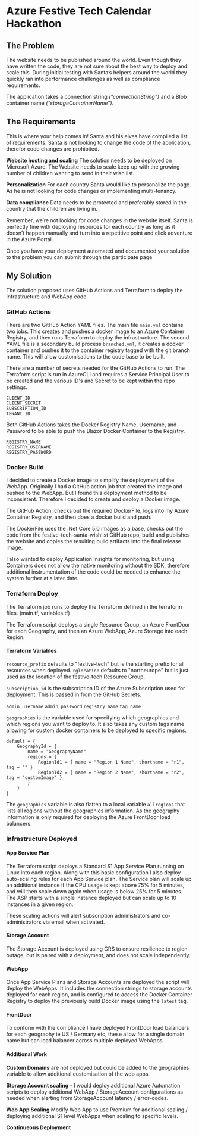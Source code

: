 # Azure Festive Tech Calendar Hackathon

## The Problem

The website needs to be published around the world. Even though they have written the code, they are not sure about the best way to deploy and scale this. During initial testing with Santa’s helpers around the world they quickly ran into performance challenges as well as compliance requirements.

The application takes a connection string *(“connectionString”)* and a Blob container name *(“storageContainerName”)*.

## The Requirements

This is where your help comes in! Santa and his elves have compiled a list of requirements. Santa is not looking to change the code of the application, therefor code changes are prohibited.

**Website hosting and scaling**
The solution needs to be deployed on Microsoft Azure. The Website needs to scale keep up with the growing number of children wanting to send in their wish list.

**Personalization**
For each country Santa would like to personalize the page. As he is not looking for code changes or implementing multi-tenancy.

**Data compliance**
Data needs to be protected and preferably stored in the country that the children are living in.

Remember, we’re not looking for code changes in the website itself. Santa is perfectly fine with deploying resources for each country as long as it doesn’t happen manually and turn into a repetitive point and click adventure in the Azure Portal.

Once you have your deployment automated and documented your solution to the problem you can submit through the participate page

## My Solution

The solution proposed uses GitHub Actions and Terraform to deploy the Infrastructure and WebApp code.

### GitHub Actions

There are two GitHub Action YAML files. The main file `main.yml` contains two jobs. This creates and pushes a docker image to an Azure Container Registry, and then runs Terraform to deploy the infrastructure. The second YAML file is a secondary build process `branched.yml`, it creates a docker container and pushes it to the container registry tagged with the git branch name. This will allow customisations to the code base to be built.

There are a number of secrets needed for the GitHub Actions to run. The Terraform script is run in AzureCLI and requires a Service Principal User to be created and the various ID's and Secret to be kept within the repo settings.

    CLIENT_ID
    CLIENT_SECRET
    SUBSCRIPTION_ID
    TENANT_ID

Both GitHub Actions takes the Docker Registry Name, Username, and Password to be able to push the Blazor Docker Container to the Registry.

    REGISTRY_NAME
    REGISTRY_USERNAME
    REGISTRY_PASSWORD

### Docker Build

I decided to create a Docker image to simplify the deployment of the WebApp. Originally I had a GitHub action job that created the image and pushed to the WebApp. But I found this deployment method to be inconsistent. Therefore I decided to create and deploy a Docker image.

The GitHub Action, checks out the required DockerFile, logs into my Azure Container Registry, and then does a docker build and push.

The DockerFile uses the .Net Core 5.0 images as a base, checks out the code from the festive-tech-santa-wishlist GitHub repo, build and publishes the website and copies the resulting build artifacts into the final release image.

I also wanted to deploy Application Insights for monitoring, but using Containers does not allow the native monitoring without the SDK, therefore additional instrumentation of the code could be needed to enhance the system further at a later date.

### Terraform Deploy

The Terraform job runs to deploy the Terraform defined in the terraform files. (main.tf, variables.tf)

The Terraform script deploys a single Resource Group, an Azure FrontDoor for each Geography, and then an Azure WebApp, Azure Storage into each Region.

#### Terraform Variables

`resource_prefix` defaults to "festive-tech" but is the starting prefix for all resources when deployed.
`rglocation` defaults to "northeurope" but is just used as the location of the festive-tech Resource Group.

`subscription_id` is the subscription ID of the Azure Subscription used for deployment. This is passed in from the GitHub Secrets.

`admin_username`
`admin_password`
`registry_name`
`tag_name`

`geographies` is the variable used for specifying which geographies and which regions you want to deploy to. It also takes any custom tags name allowing for custom docker containers to be deployed to specific regions.

    default = {
        GeographyId = {
            name = "GeographyName"
            regions = {
                RegionId1 = { name = "Region 1 Name", shortname = "r1", tag = "" }
                RegionId2 = { name = "Region 2 Name", shortname = "r2", tag = "customImage" }
            }
        }
    }

The `geographies` variable is also flatten to a local variable `allregions` that lists all regions without the geographies information. As the geography information is only required for deploying the Azure FrontDoor load balancers.

### Infrastructure Deployed

#### App Service Plan

The Terraform script deploys a Standard S1 App Service Plan running on Linux into each region. Along with this basic configuration I also deploy auto-scaling rules for each App Service plan. The Service plan will scale up an additional instance if the CPU usage is kept above 75% for 5 minutes, and will then scale down again when usage is below 25% for 5 minutes. The ASP starts with a single instance deployed but can scale up to 10 instances in a given region.

These scaling actions will alert subscription administrators and co-administrators via email when activated.

#### Storage Account

The Storage Account is deployed using GRS to ensure resilience to region outage, but is paired with a deployment, and does not scale independently.

#### WebApp

Once App Service Plans and Storage Accounts are deployed the script will deploy the WebApps. It includes the connection strings to storage accounts deployed for each region, and is configured to access the Docker Container Registry to deploy the previously build Docker image using the `latest` tag.

#### FrontDoor

To conform with the compliance I have deployed FrontDoor load balancers for each geography ie US / Germany etc, these allow for a single domain name but can load balancer across multiple deployed WebApps.

#### Additional Work

**Custom Domains** are not deployed but could be added to the geographies variable to allow additional customisation of the web apps.

**Storage Account scaling** - I would deploy additional Azure Automation scripts to deploy additional WebApp / StorageAccount configurations as needed when alerting from StorageAccount latency / error-codes.

**Web App Scaling** Modify Web App to use Premium for additional scaling / deploying additional S1 level WebApps when scaling to specific levels.

**Continueous Deployment**
